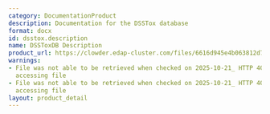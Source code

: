 ```yaml
---
category: DocumentationProduct
description: Documentation for the DSSTox database
format: docx
id: dsstox.description
name: DSSToxDB Description
product_url: https://clowder.edap-cluster.com/files/6616d945e4b063812d70fcb5?dataset=61147fefe4b0856fdc65639b&space=&folder=6616d85ce4b063812d70fc8f
warnings:
- File was not able to be retrieved when checked on 2025-10-21_ HTTP 404 error when
  accessing file
- File was not able to be retrieved when checked on 2025-10-21_ HTTP 404 error when
  accessing file
layout: product_detail
---
```

